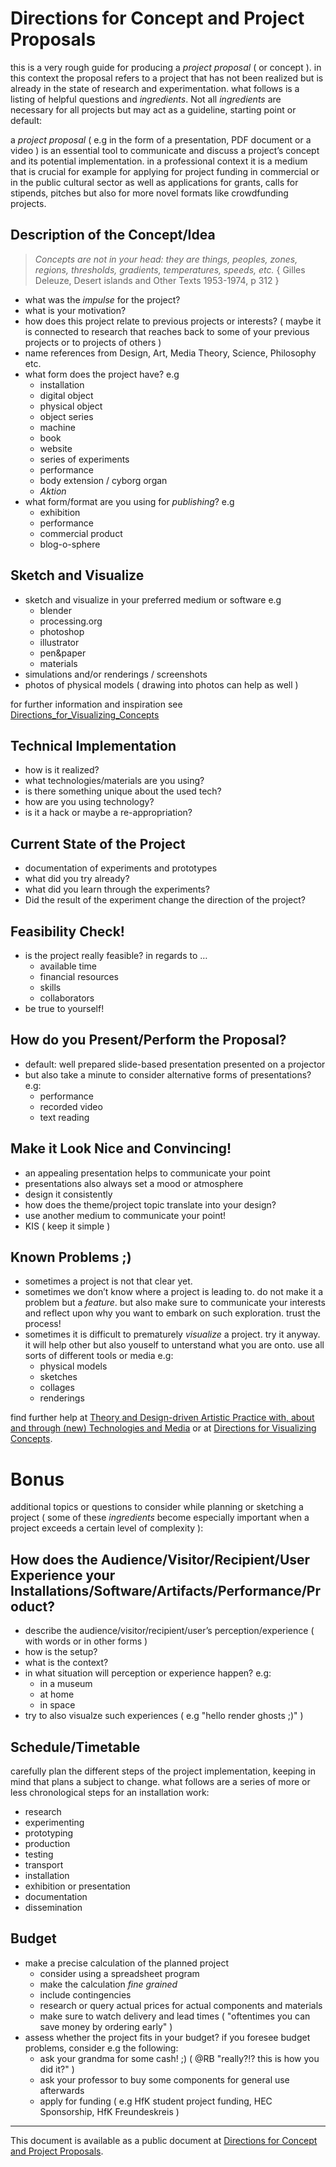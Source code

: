 # Directions for Concept and Project Proposals

this is a very rough guide for producing a *project proposal* ( or concept ). in this context the proposal refers to a project that has not been realized but is already in the state of research and experimentation. what follows is a listing of helpful questions and *ingredients*. Not all *ingredients* are necessary for all projects but may act as a guideline, starting point or default:

a *project proposal* ( e.g in the form of a presentation, PDF document or a video ) is an essential tool to communicate and discuss a project’s concept and its potential implementation. in a professional context it is a medium that is crucial for example for applying for project funding in commercial or in the public cultural sector as well as applications for grants, calls for stipends, pitches but also for more novel formats like crowdfunding projects.

## Description of the Concept/Idea

> *Concepts are not in your head: they are things, peoples, zones, regions, thresholds, gradients, temperatures, speeds, etc.* { Gilles Deleuze, Desert islands and Other Texts 1953-1974, p 312 } 

- what was the *impulse* for the project?
- what is your motivation?
- how does this project relate to previous projects or interests? ( maybe it is connected to research that reaches back to some of your previous projects or to projects of others )
- name references from Design, Art, Media Theory, Science, Philosophy etc.
- what form does the project have? e.g
    - installation
    - digital object
    - physical object
    - object series
    - machine
    - book
    - website
    - series of experiments
    - performance
    - body extension / cyborg organ
    - *Aktion*
- what form/format are you using for *publishing*? e.g
    - exhibition
    - performance
    - commercial product
    - blog-o-sphere

## Sketch and Visualize

- sketch and visualize in your preferred medium or software e.g 
    - blender
    - processing.org
    - photoshop
    - illustrator
    - pen&paper
    - materials
- simulations and/or renderings / screenshots
- photos of physical models ( drawing into photos can help as well )

for further information and inspiration see [Directions_for_Visualizing_Concepts](http://dm-hb.de/dmdfvc)

## Technical Implementation

- how is it realized?
- what technologies/materials are you using?
- is there something unique about the used tech?
- how are you using technology?
- is it a hack or maybe a re-appropriation?

## Current State of the Project

- documentation of experiments and prototypes
- what did you try already?
- what did you learn through the experiments?
- Did the result of the experiment change the direction of the project?

## Feasibility Check!

- is the project really feasible? in regards to …
    - available time
    - financial resources
    - skills
    - collaborators
- be true to yourself!

## How do you Present/Perform the Proposal?

- default: well prepared slide-based presentation presented on a projector
- but also take a minute to consider alternative forms of presentations? e.g:
    - performance
    - recorded video
    - text reading

## Make it Look Nice and Convincing!

- an appealing presentation helps to communicate your point
- presentations also always set a mood or atmosphere
- design it consistently
- how does the theme/project topic translate into your design?
- use another medium to communicate your point!
- KIS ( keep it simple )

## Known Problems ;)

- sometimes a project is not that clear yet. 
- sometimes we don’t know where a project is leading to. do not make it a problem but a *feature*. but also make sure to communicate your interests and reflect upon why you want to embark on such exploration. trust the process!
- sometimes it is difficult to prematurely *visualize* a project. try it anyway. it will help other but also youself to unterstand what you are onto. use all sorts of different tools or media e.g:
    - physical models
    - sketches
    - collages
    - renderings

find further help at [Theory and Design-driven Artistic Practice with, about and through (new) Technologies and Media](https://docs.google.com/document/d/1uwNdwLStjFsURw0eKTtNJv-CyWoTwwJ08jGdl2DszSw) or at [Directions for Visualizing Concepts](http://dm-hb.de/dmdfvc). 

# Bonus

additional topics or questions to consider while planning or sketching a project ( some of these *ingredients* become especially important when a project exceeds a certain level of complexity ):

## How does the Audience/Visitor/Recipient/User Experience your Installations/Software/Artifacts/Performance/Product?

- describe the audience/visitor/recipient/user’s perception/experience ( with words or in other forms )
- how is the setup?
- what is the context?
- in what situation will perception or experience happen? e.g:
    - in a museum
    - at home
    - in space
- try to also visualze such experiences ( e.g "hello render ghosts ;)" )

## Schedule/Timetable

carefully plan the different steps of the project implementation, keeping in mind that plans a subject to change. what follows are a series of more or less chronological steps for an installation work:

- research
- experimenting
- prototyping
- production
- testing
- transport
- installation
- exhibition or presentation
- documentation
- dissemination

## Budget

- make a precise calculation of the planned project
    - consider using a spreadsheet program 
    - make the calculation *fine grained*
    - include contingencies
    - research or query actual prices for actual components and materials
    - make sure to watch delivery and lead times ( "oftentimes you can save money by ordering early" )
- assess whether the project fits in your budget? if you foresee budget problems, consider e.g the following:
    - ask your grandma for some cash! ;) ( @RB "really?!? this is how you did it?" )
    - ask your professor to buy some components for general use afterwards
    - apply for funding ( e.g HfK student project funding, HEC Sponsorship, HfK Freundeskreis )

---

This document is available as a public document at [Directions for Concept and Project Proposals](http://dm-hb.de/dfcapp).
